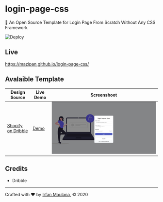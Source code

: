 # login-page-css

🔐 An Open Source Template for Login Page From Scratch Without Any CSS Framework

![Deploy](https://github.com/mazipan/login-page-css/workflows/Deploy/badge.svg?branch=master)

## Live

https://mazipan.github.io/login-page-css/

## Avalaible Template

| Design Source | Live Demo | Screenshoot |
|---|---|---|
| [Shopify on Dribble](https://dribbble.com/shots/3666951-Log-in-to-your-store) |  [Demo](https://mazipan.github.io/login-page-css/01-shopify/index.html) | ![](screenshoots/01-shopify.png) |


## Credits

- Dribble

---

Crafted with ❤️ by [Irfan Maulana](https://mazipan.space/), © 2020 
